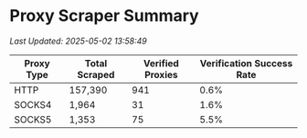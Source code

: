 # Proxy Scraper Summary

_Last Updated: 2025-05-02 13:58:49_

| Proxy Type | Total Scraped | Verified Proxies | Verification Success Rate |
|------------|--------------|------------------|--------------------------|
| HTTP | 157,390 | 941 | 0.6% |
| SOCKS4 | 1,964 | 31 | 1.6% |
| SOCKS5 | 1,353 | 75 | 5.5% |
